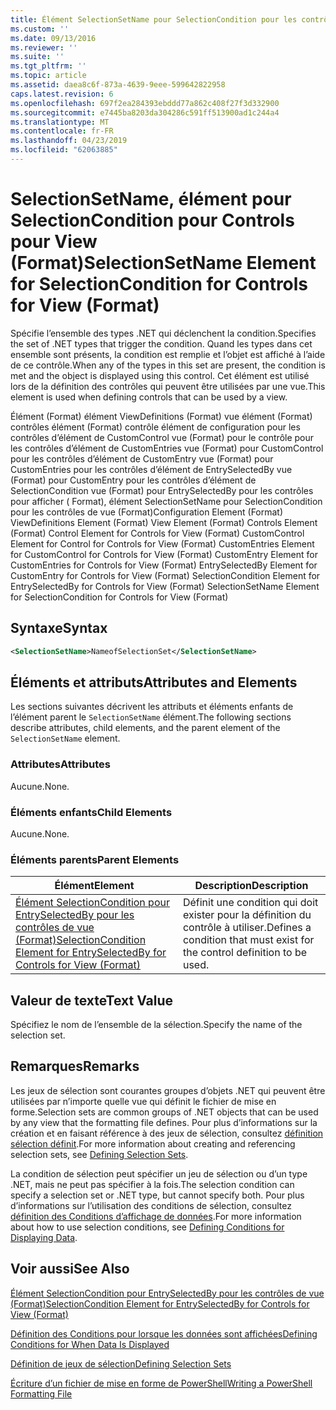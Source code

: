 ```yaml
---
title: Élément SelectionSetName pour SelectionCondition pour les contrôles de vue (Format) | Microsoft Docs
ms.custom: ''
ms.date: 09/13/2016
ms.reviewer: ''
ms.suite: ''
ms.tgt_pltfrm: ''
ms.topic: article
ms.assetid: daea8c6f-873a-4639-9eee-599642822958
caps.latest.revision: 6
ms.openlocfilehash: 697f2ea284393ebddd77a862c408f27f3d332900
ms.sourcegitcommit: e7445ba8203da304286c591ff513900ad1c244a4
ms.translationtype: MT
ms.contentlocale: fr-FR
ms.lasthandoff: 04/23/2019
ms.locfileid: "62063885"
---
```

# <a name="selectionsetname-element-for-selectioncondition-for-controls-for-view-format"></a><span data-ttu-id="b13d8-102">SelectionSetName, élément pour SelectionCondition pour Controls pour View (Format)</span><span class="sxs-lookup"><span data-stu-id="b13d8-102">SelectionSetName Element for SelectionCondition for Controls for View (Format)</span></span>

<span data-ttu-id="b13d8-103">Spécifie l’ensemble des types .NET qui déclenchent la condition.</span><span class="sxs-lookup"><span data-stu-id="b13d8-103">Specifies the set of .NET types that trigger the condition.</span></span> <span data-ttu-id="b13d8-104">Quand les types dans cet ensemble sont présents, la condition est remplie et l’objet est affiché à l’aide de ce contrôle.</span><span class="sxs-lookup"><span data-stu-id="b13d8-104">When any of the types in this set are present, the condition is met and the object is displayed using this control.</span></span> <span data-ttu-id="b13d8-105">Cet élément est utilisé lors de la définition des contrôles qui peuvent être utilisées par une vue.</span><span class="sxs-lookup"><span data-stu-id="b13d8-105">This element is used when defining controls that can be used by a view.</span></span>

<span data-ttu-id="b13d8-106">Élément (Format) élément ViewDefinitions (Format) vue élément (Format) contrôles élément (Format) contrôle élément de configuration pour les contrôles d’élément de CustomControl vue (Format) pour le contrôle pour les contrôles d’élément de CustomEntries vue (Format) pour CustomControl pour les contrôles d’élément de CustomEntry vue (Format) pour CustomEntries pour les contrôles d’élément de EntrySelectedBy vue (Format) pour CustomEntry pour les contrôles d’élément de SelectionCondition vue (Format) pour EntrySelectedBy pour les contrôles pour afficher ( Format), élément SelectionSetName pour SelectionCondition pour les contrôles de vue (Format)</span><span class="sxs-lookup"><span data-stu-id="b13d8-106">Configuration Element (Format) ViewDefinitions Element (Format) View Element (Format) Controls Element (Format) Control Element for Controls for View (Format) CustomControl Element for Control for Controls for View (Format) CustomEntries Element for CustomControl for Controls for View (Format) CustomEntry Element for CustomEntries for Controls for View (Format) EntrySelectedBy Element for CustomEntry for Controls for View (Format) SelectionCondition Element for EntrySelectedBy for Controls for View (Format) SelectionSetName Element for SelectionCondition for Controls for View (Format)</span></span>

## <a name="syntax"></a><span data-ttu-id="b13d8-107">Syntaxe</span><span class="sxs-lookup"><span data-stu-id="b13d8-107">Syntax</span></span>

```xml
<SelectionSetName>NameofSelectionSet</SelectionSetName>
```

## <a name="attributes-and-elements"></a><span data-ttu-id="b13d8-108">Éléments et attributs</span><span class="sxs-lookup"><span data-stu-id="b13d8-108">Attributes and Elements</span></span>

<span data-ttu-id="b13d8-109">Les sections suivantes décrivent les attributs et éléments enfants de l’élément parent le `SelectionSetName` élément.</span><span class="sxs-lookup"><span data-stu-id="b13d8-109">The following sections describe attributes, child elements, and the parent element of the `SelectionSetName` element.</span></span>

### <a name="attributes"></a><span data-ttu-id="b13d8-110">Attributes</span><span class="sxs-lookup"><span data-stu-id="b13d8-110">Attributes</span></span>

<span data-ttu-id="b13d8-111">Aucune.</span><span class="sxs-lookup"><span data-stu-id="b13d8-111">None.</span></span>

### <a name="child-elements"></a><span data-ttu-id="b13d8-112">Éléments enfants</span><span class="sxs-lookup"><span data-stu-id="b13d8-112">Child Elements</span></span>

<span data-ttu-id="b13d8-113">Aucune.</span><span class="sxs-lookup"><span data-stu-id="b13d8-113">None.</span></span>

### <a name="parent-elements"></a><span data-ttu-id="b13d8-114">Éléments parents</span><span class="sxs-lookup"><span data-stu-id="b13d8-114">Parent Elements</span></span>

|<span data-ttu-id="b13d8-115">Élément</span><span class="sxs-lookup"><span data-stu-id="b13d8-115">Element</span></span>|<span data-ttu-id="b13d8-116">Description</span><span class="sxs-lookup"><span data-stu-id="b13d8-116">Description</span></span>|
|-------------|-----------------|
|[<span data-ttu-id="b13d8-117">Élément SelectionCondition pour EntrySelectedBy pour les contrôles de vue (Format)</span><span class="sxs-lookup"><span data-stu-id="b13d8-117">SelectionCondition Element for EntrySelectedBy for Controls for View (Format)</span></span>](./selectioncondition-element-for-entryselectedby-for-controls-for-view-format.md)|<span data-ttu-id="b13d8-118">Définit une condition qui doit exister pour la définition du contrôle à utiliser.</span><span class="sxs-lookup"><span data-stu-id="b13d8-118">Defines a condition that must exist for the control definition to be used.</span></span>|

## <a name="text-value"></a><span data-ttu-id="b13d8-119">Valeur de texte</span><span class="sxs-lookup"><span data-stu-id="b13d8-119">Text Value</span></span>

<span data-ttu-id="b13d8-120">Spécifiez le nom de l’ensemble de la sélection.</span><span class="sxs-lookup"><span data-stu-id="b13d8-120">Specify the name of the selection set.</span></span>

## <a name="remarks"></a><span data-ttu-id="b13d8-121">Remarques</span><span class="sxs-lookup"><span data-stu-id="b13d8-121">Remarks</span></span>

<span data-ttu-id="b13d8-122">Les jeux de sélection sont courantes groupes d’objets .NET qui peuvent être utilisées par n’importe quelle vue qui définit le fichier de mise en forme.</span><span class="sxs-lookup"><span data-stu-id="b13d8-122">Selection sets are common groups of .NET objects that can be used by any view that the formatting file defines.</span></span> <span data-ttu-id="b13d8-123">Pour plus d’informations sur la création et en faisant référence à des jeux de sélection, consultez [définition sélection définit](./defining-selection-sets.md).</span><span class="sxs-lookup"><span data-stu-id="b13d8-123">For more information about creating and referencing selection sets, see [Defining Selection Sets](./defining-selection-sets.md).</span></span>

<span data-ttu-id="b13d8-124">La condition de sélection peut spécifier un jeu de sélection ou d’un type .NET, mais ne peut pas spécifier à la fois.</span><span class="sxs-lookup"><span data-stu-id="b13d8-124">The selection condition can specify a selection set or .NET type, but cannot specify both.</span></span> <span data-ttu-id="b13d8-125">Pour plus d’informations sur l’utilisation des conditions de sélection, consultez [définition des Conditions d’affichage de données](./defining-conditions-for-displaying-data.md).</span><span class="sxs-lookup"><span data-stu-id="b13d8-125">For more information about how to use selection conditions, see [Defining Conditions for Displaying Data](./defining-conditions-for-displaying-data.md).</span></span>

## <a name="see-also"></a><span data-ttu-id="b13d8-126">Voir aussi</span><span class="sxs-lookup"><span data-stu-id="b13d8-126">See Also</span></span>

[<span data-ttu-id="b13d8-127">Élément SelectionCondition pour EntrySelectedBy pour les contrôles de vue (Format)</span><span class="sxs-lookup"><span data-stu-id="b13d8-127">SelectionCondition Element for EntrySelectedBy for Controls for View (Format)</span></span>](./selectioncondition-element-for-entryselectedby-for-controls-for-view-format.md)

[<span data-ttu-id="b13d8-128">Définition des Conditions pour lorsque les données sont affichées</span><span class="sxs-lookup"><span data-stu-id="b13d8-128">Defining Conditions for When Data Is Displayed</span></span>](./defining-conditions-for-displaying-data.md)

[<span data-ttu-id="b13d8-129">Définition de jeux de sélection</span><span class="sxs-lookup"><span data-stu-id="b13d8-129">Defining Selection Sets</span></span>](./defining-selection-sets.md)

[<span data-ttu-id="b13d8-130">Écriture d’un fichier de mise en forme de PowerShell</span><span class="sxs-lookup"><span data-stu-id="b13d8-130">Writing a PowerShell Formatting File</span></span>](./writing-a-powershell-formatting-file.md)
